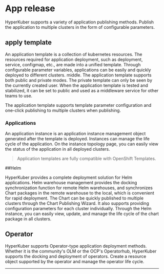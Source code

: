 # App release

HyperKuber supports a variety of application publishing methods. Publish the application to multiple clusters in the form of configurable parameters.

## apply template

An application template is a collection of kubernetes resources. The resources required for application deployment, such as deployment, service, configmap, etc., are made into a unified template. Through configurable parameter variables, applications can be easily and quickly deployed to different clusters. middle. The application template supports both public and private modes. The private template can only be seen by the currently created user. When the application template is tested and stabilized, it can be set to public and used as a middleware service for other teams to use.

The application template supports template parameter configuration and one-click publishing to multiple clusters when publishing.

### Applications

An application instance is an application instance management object generated after the template is deployed. Instances can manage the life cycle of the application. On the instance topology page, you can easily view the status of the application in all deployed clusters.

> Application templates are fully compatible with OpenShift Templates.


##Helm

HyperKuber provides a complete deployment solution for Helm applications. Helm warehouse management provides the docking synchronization function for remote Helm warehouses, and synchronizes Chart packages in the remote warehouse to the local, which is convenient for rapid deployment. The Chart can be quickly published to multiple clusters through the Chart Publishing Wizard. It also supports providing configuration parameters for each cluster individually. Through the Helm instance, you can easily view, update, and manage the life cycle of the chart package in all clusters.

## Operator


HyperKuber supports Operator-type application deployment methods. Whether it is the community's OLM or the OCP's Operatorhub, HyperKuber supports the docking and deployment of operators. Create a resource object supported by the operator and manage the operator life cycle.

___